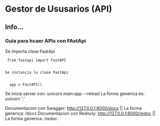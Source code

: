 <h1>Gestor de Ususarios (API)</h1>
<h2>Info...</h2>


<h3>Guia para hcaer APIs con FAstApi</h3>
<p>Se importa clase FastApi</p>
<code> from fastapi import FastAPI
  <p>Se instancia la clase FastApi</p>
  app = FastAPI()
</code>
<p>
Se inicia server con: uvicorn main:app --reload
La forma generica es: uvicorn '<nombreDelArchivoPython>:<nombreDeLaInstanciaFastApi>' 

Documentacion con Swagger: http://127.0.0.1:8000/docs    ||  La forma generica: <url>/docs
Documentacion con Redocly: http://127.0.0.1:8000/redoc   ||  La forma generica: <url>/redoc
</p>
